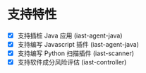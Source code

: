 # 支持特性

- [x] 支持插桩 Java 应用 (iast-agent-java)
- [x] 支持编写 Javascript 插件 (iast-agent-java)
- [x] 支持编写 Python 扫描插件 (iast-scanner)
- [x] 支持软件成分风险评估 (iast-controller)
